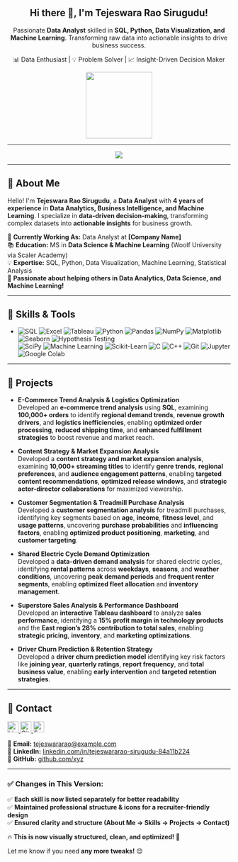 <div align="center">
  <h2>Hi there 👋, I'm Tejeswara Rao Sirugudu!</h2>
  <p>
    Passionate <strong>Data Analyst</strong> skilled in <strong>SQL, Python, Data Visualization, and Machine Learning</strong>.  
    Transforming raw data into actionable insights to drive business success.  
  </p>
  <p>📊 Data Enthusiast | 💡 Problem Solver | 📈 Insight-Driven Decision Maker</p>
  <img height="150" src="https://camo.githubusercontent.com/62da68eb62b1e5f175f7d1f0191dd89a653d7908feb22d37d4a0ab07365d6791/68747470733a2f2f6d656469612e67697068792e636f6d2f6d656469612f4d3967624264396e6244724f5475314d71782f67697068792e676966"  />
</div>

---

<div align="center">
  <img src="https://visitor-badge.laobi.icu/badge?page_id=tejeswararao-sirugudu.tejeswararao-sirugudu&"  />
</div>

---

## 🌟 About Me  

Hello! I'm **Tejeswara Rao Sirugudu**, a **Data Analyst** with **4 years of experience** in **Data Analytics, Business Intelligence, and Machine Learning**. I specialize in **data-driven decision-making**, transforming complex datasets into **actionable insights** for business growth.  

🔭 **Currently Working As:** Data Analyst at **[Company Name]**  
📚 **Education:** MS in **Data Science & Machine Learning** (Woolf University via Scaler Academy)  
💡 **Expertise:** SQL, Python, Data Visualization, Machine Learning, Statistical Analysis  
🤝 **Passionate about helping others in Data Analytics, Data Science, and Machine Learning!**  

---

## 🚀 Skills & Tools  

- ![SQL](https://img.shields.io/badge/-SQL-000000?style=flat-square&logo=sqlite&logoColor=white)
  ![Excel](https://img.shields.io/badge/-Excel-217346?style=flat-square&logo=microsoft-excel&logoColor=white)
  ![Tableau](https://img.shields.io/badge/-Tableau-E97627?style=flat-square&logo=tableau&logoColor=white)
  ![Python](https://img.shields.io/badge/-Python-3776AB?style=flat-square&logo=python&logoColor=white)
  ![Pandas](https://img.shields.io/badge/-Pandas-150458?style=flat-square&logo=pandas&logoColor=white)
  ![NumPy](https://img.shields.io/badge/-NumPy-013243?style=flat-square&logo=numpy&logoColor=white)
  ![Matplotlib](https://img.shields.io/badge/-Matplotlib-11557C?style=flat-square&logo=python&logoColor=white)
  ![Seaborn](https://img.shields.io/badge/-Seaborn-008080?style=flat-square&logo=python&logoColor=white)
  ![Hypothesis Testing](https://img.shields.io/badge/-Hypothesis%20Testing-004085?style=flat-square&logo=chart-line&logoColor=white)  
  ![SciPy](https://img.shields.io/badge/-SciPy-8CAAE6?style=flat-square&logo=scipy&logoColor=white)
  ![Machine Learning](https://img.shields.io/badge/-Machine%20Learning-F7931E?style=flat-square&logo=scikitlearn&logoColor=white)
  ![Scikit-Learn](https://img.shields.io/badge/-Scikit_Learn-F7931E?style=flat-square&logo=scikit-learn&logoColor=white)
  ![C](https://img.shields.io/badge/-C-00599C?style=flat-square&logo=c&logoColor=white)
  ![C++](https://img.shields.io/badge/-C++-00599C?style=flat-square&logo=cplusplus&logoColor=white)
  ![Git](https://img.shields.io/badge/-Git-F05032?style=flat-square&logo=git&logoColor=white)
  ![Jupyter](https://img.shields.io/badge/-Jupyter-F37626?style=flat-square&logo=jupyter&logoColor=white)
  ![Google Colab](https://img.shields.io/badge/-Google%20Colab-F9AB00?style=flat-square&logo=googlecolab&logoColor=white)  

---

## 💼 Projects  

- **E-Commerce Trend Analysis & Logistics Optimization**  
  Developed an **e-commerce trend analysis** using **SQL**, examining **100,000+ orders** to identify **regional demand trends**, **revenue growth drivers**, and **logistics inefficiencies**, enabling **optimized order processing**, **reduced shipping time**, and **enhanced fulfillment strategies** to boost revenue and market reach.

- **Content Strategy & Market Expansion Analysis**  
  Developed a **content strategy and market expansion analysis**, examining **10,000+ streaming titles** to identify **genre trends**, **regional preferences**, and **audience engagement patterns**, enabling **targeted content recommendations**, **optimized release windows**, and **strategic actor-director collaborations** for maximized viewership.

- **Customer Segmentation & Treadmill Purchase Analysis**  
  Developed a **customer segmentation analysis** for treadmill purchases, identifying key segments based on **age**, **income**, **fitness level**, and **usage patterns**, uncovering **purchase probabilities** and **influencing factors**, enabling **optimized product positioning**, **marketing**, and **customer targeting**.

- **Shared Electric Cycle Demand Optimization**  
  Developed a **data-driven demand analysis** for shared electric cycles, identifying **rental patterns** across **weekdays**, **seasons**, and **weather conditions**, uncovering **peak demand periods** and **frequent renter segments**, enabling **optimized fleet allocation** and **inventory management**.

- **Superstore Sales Analysis & Performance Dashboard**  
  Developed an **interactive Tableau dashboard** to analyze **sales performance**, identifying a **15% profit margin in technology products** and the **East region’s 28% contribution to total sales**, enabling **strategic pricing**, **inventory**, and **marketing optimizations**.

- **Driver Churn Prediction & Retention Strategy**  
  Developed a **driver churn prediction model** identifying key risk factors like **joining year**, **quarterly ratings**, **report frequency**, and **total business value**, enabling **early intervention** and **targeted retention strategies**.

---

## 📧 Contact  

<div align="left">
  <a href="https://www.linkedin.com/in/tejeswararao-sirugudu-84a11b224">
    <img src="https://img.shields.io/static/v1?message=LinkedIn&logo=linkedin&label=&color=0077B5&logoColor=white&labelColor=&style=for-the-badge" height="25" alt="LinkedIn" />
  </a>
  <a href="https://github.com/xyz">
    <img src="https://img.shields.io/static/v1?message=GitHub&logo=github&label=&color=181717&logoColor=white&labelColor=&style=for-the-badge" height="25" alt="GitHub" />
  </a>
  </a>
  <a href="mailto:tejavishnu2000@gmail.com">
  <img src="https://img.shields.io/static/v1?message=Email&logo=gmail&label=&color=D14836&logoColor=white&labelColor=&style=for-the-badge" height="25" alt="Email" />
</a>
</div>

📩 **Email:** tejeswararao@example.com  
🔗 **LinkedIn:** [linkedin.com/in/tejeswararao-sirugudu-84a11b224](https://www.linkedin.com/in/tejeswararao-sirugudu-84a11b224)  
🐙 **GitHub:** [github.com/xyz](https://github.com/xyz)  

---

### ✅ Changes in This Version:
✅ **Each skill is now listed separately for better readability**  
✅ **Maintained professional structure & icons for a recruiter-friendly design**  
✅ **Ensured clarity and structure (About Me → Skills → Projects → Contact)**  

🔥 **This is now visually structured, clean, and optimized! 🚀**  

Let me know if you need **any more tweaks!** 😊  
